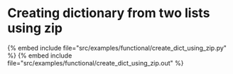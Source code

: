 # Creating dictionary from two lists using zip

{% embed include file="src/examples/functional/create_dict_using_zip.py" %}
{% embed include file="src/examples/functional/create_dict_using_zip.out" %}




